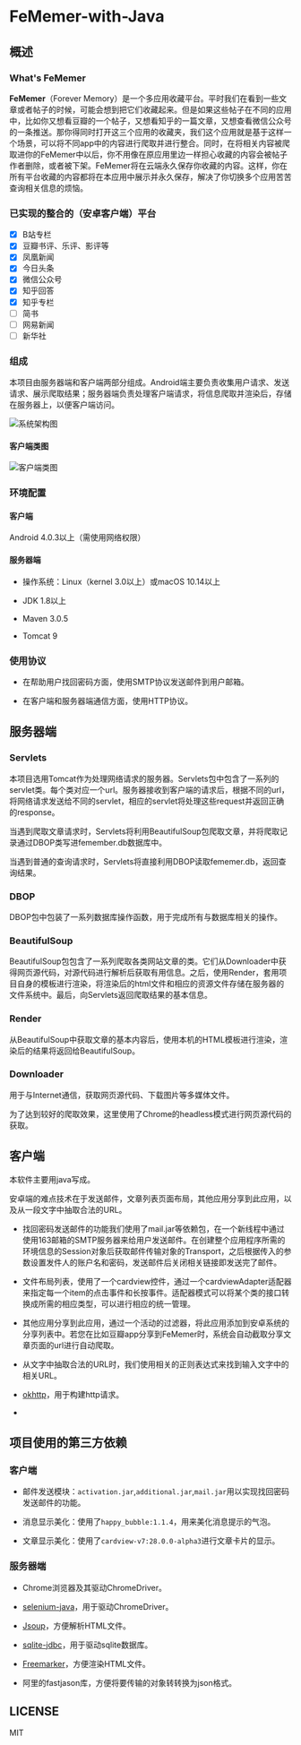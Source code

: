 # FeMemer-with-Java

## 概述

### What's FeMemer

**FeMemer**（Forever Memory）是一个多应用收藏平台。平时我们在看到一些文章或者帖子的时候，可能会想到把它们收藏起来。但是如果这些帖子在不同的应用中，比如你又想看豆瓣的一个帖子，又想看知乎的一篇文章，又想查看微信公众号的一条推送。那你得同时打开这三个应用的收藏夹，我们这个应用就是基于这样一个场景，可以将不同app中的内容进行爬取并进行整合。同时，在将相关内容被爬取进你的FeMemer中以后，你不用像在原应用里边一样担心收藏的内容会被帖子作者删除，或者被下架。FeMemer将在云端永久保存你收藏的内容。这样，你在所有平台收藏的内容都将在本应用中展示并永久保存，解决了你切换多个应用苦苦查询相关信息的烦恼。

### 已实现的整合的（安卓客户端）平台

- [x] B站专栏
- [x] 豆瓣书评、乐评、影评等
- [x] 凤凰新闻
- [x] 今日头条
- [x] 微信公众号
- [x] 知乎回答
- [x] 知乎专栏
- [ ] 简书
- [ ] 网易新闻
- [ ] 新华社

### 组成

本项目由服务器端和客户端两部分组成。Android端主要负责收集用户请求、发送请求、展示爬取结果；服务器端负责处理客户端请求，将信息爬取并渲染后，存储在服务器上，以便客户端访问。

![系统架构图](./assets/系统架构.png)

#### 客户端类图

![客户端类图](./assets/客户端类图.png)

### 环境配置

#### 客户端

Android 4.0.3以上（需使用网络权限）

#### 服务器端

- 操作系统：Linux（kernel 3.0以上）或macOS 10.14以上

- JDK 1.8以上

- Maven 3.0.5

- Tomcat 9

### 使用协议

- 在帮助用户找回密码方面，使用SMTP协议发送邮件到用户邮箱。

- 在客户端和服务器端通信方面，使用HTTP协议。

## 服务器端

### Servlets

本项目选用Tomcat作为处理网络请求的服务器。Servlets包中包含了一系列的servlet类。每个类对应一个url。服务器接收到客户端的请求后，根据不同的url，将网络请求发送给不同的servlet，相应的servlet将处理这些request并返回正确的response。

当遇到爬取文章请求时，Servlets将利用BeautifulSoup包爬取文章，并将爬取记录通过DBOP类写进femember.db数据库中。

当遇到普通的查询请求时，Servlets将直接利用DBOP读取fememer.db，返回查询结果。

### DBOP

DBOP包中包装了一系列数据库操作函数，用于完成所有与数据库相关的操作。

### BeautifulSoup

BeautifulSoup包包含了一系列爬取各类网站文章的类。它们从Downloader中获得网页源代码，对源代码进行解析后获取有用信息。之后，使用Render，套用项目自身的模板进行渲染，将渲染后的html文件和相应的资源文件存储在服务器的文件系统中。最后，向Servlets返回爬取结果的基本信息。

### Render

从BeautifulSoup中获取文章的基本内容后，使用本机的HTML模板进行渲染，渲染后的结果将返回给BeautifulSoup。

### Downloader

用于与Internet通信，获取网页源代码、下载图片等多媒体文件。

为了达到较好的爬取效果，这里使用了Chrome的headless模式进行网页源代码的获取。

## 客户端

本软件主要用java写成。

安卓端的难点技术在于发送邮件，文章列表页面布局，其他应用分享到此应用，以及从一段文字中抽取合法的URL。

- 找回密码发送邮件的功能我们使用了mail.jar等依赖包，在一个新线程中通过使用163邮箱的SMTP服务器来给用户发送邮件。在创建整个应用程序所需的环境信息的Session对象后获取邮件传输对象的Transport，之后根据传入的参数设置发件人的账户名和密码，发送邮件后关闭相关链接即发送完了邮件。

- 文件布局列表，使用了一个cardview控件，通过一个cardviewAdapter适配器来指定每一个item的点击事件和长按事件。适配器模式可以将某个类的接口转换成所需的相应类型，可以进行相应的统一管理。

- 其他应用分享到此应用，通过一个活动的过滤器，将此应用添加到安卓系统的分享列表中。若您在比如豆瓣app分享到FeMemer时，系统会自动截取分享文章页面的url进行自动爬取。

- 从文字中抽取合法的URL时，我们使用相关的正则表达式来找到输入文字中的相关URL。

- [okhttp](https://github.com/square/okhttp)，用于构建http请求。

- 

## 项目使用的第三方依赖

### 客户端

- 邮件发送模块：`activation.jar`,`additional.jar`,`mail.jar`用以实现找回密码发送邮件的功能。

- 消息显示美化：使用了`happy_bubble:1.1.4`，用来美化消息提示的气泡。

- 文章显示美化：使用了`cardview-v7:28.0.0-alpha3`进行文章卡片的显示。

### 服务器端

- Chrome浏览器及其驱动ChromeDriver。

- [selenium-java](https://www.seleniumhq.org/docs/03_webdriver.jsp)，用于驱动ChromeDriver。

- [Jsoup](https://jsoup.org/)，方便解析HTML文件。

- [sqlite-jdbc](https://github.com/xerial/sqlite-jdbc)，用于驱动sqlite数据库。

- [Freemarker](https://freemarker.apache.org/)，方便渲染HTML文件。

- 阿里的fastjason库，方便将要传输的对象转转换为json格式。

## LICENSE

MIT
